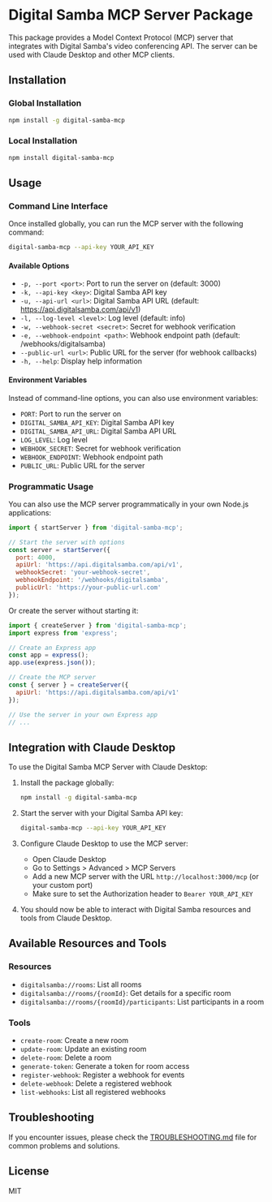 # Digital Samba MCP Server Package

This package provides a Model Context Protocol (MCP) server that integrates with Digital Samba's video conferencing API. The server can be used with Claude Desktop and other MCP clients.

## Installation

### Global Installation

```bash
npm install -g digital-samba-mcp
```

### Local Installation

```bash
npm install digital-samba-mcp
```

## Usage

### Command Line Interface

Once installed globally, you can run the MCP server with the following command:

```bash
digital-samba-mcp --api-key YOUR_API_KEY
```

#### Available Options

- `-p, --port <port>`: Port to run the server on (default: 3000)
- `-k, --api-key <key>`: Digital Samba API key
- `-u, --api-url <url>`: Digital Samba API URL (default: https://api.digitalsamba.com/api/v1)
- `-l, --log-level <level>`: Log level (default: info)
- `-w, --webhook-secret <secret>`: Secret for webhook verification
- `-e, --webhook-endpoint <path>`: Webhook endpoint path (default: /webhooks/digitalsamba)
- `--public-url <url>`: Public URL for the server (for webhook callbacks)
- `-h, --help`: Display help information

#### Environment Variables

Instead of command-line options, you can also use environment variables:

- `PORT`: Port to run the server on
- `DIGITAL_SAMBA_API_KEY`: Digital Samba API key
- `DIGITAL_SAMBA_API_URL`: Digital Samba API URL
- `LOG_LEVEL`: Log level
- `WEBHOOK_SECRET`: Secret for webhook verification
- `WEBHOOK_ENDPOINT`: Webhook endpoint path
- `PUBLIC_URL`: Public URL for the server

### Programmatic Usage

You can also use the MCP server programmatically in your own Node.js applications:

```javascript
import { startServer } from 'digital-samba-mcp';

// Start the server with options
const server = startServer({
  port: 4000,
  apiUrl: 'https://api.digitalsamba.com/api/v1',
  webhookSecret: 'your-webhook-secret',
  webhookEndpoint: '/webhooks/digitalsamba',
  publicUrl: 'https://your-public-url.com'
});
```

Or create the server without starting it:

```javascript
import { createServer } from 'digital-samba-mcp';
import express from 'express';

// Create an Express app
const app = express();
app.use(express.json());

// Create the MCP server
const { server } = createServer({
  apiUrl: 'https://api.digitalsamba.com/api/v1'
});

// Use the server in your own Express app
// ...
```

## Integration with Claude Desktop

To use the Digital Samba MCP Server with Claude Desktop:

1. Install the package globally:
   ```bash
   npm install -g digital-samba-mcp
   ```

2. Start the server with your Digital Samba API key:
   ```bash
   digital-samba-mcp --api-key YOUR_API_KEY
   ```

3. Configure Claude Desktop to use the MCP server:
   - Open Claude Desktop
   - Go to Settings > Advanced > MCP Servers
   - Add a new MCP server with the URL `http://localhost:3000/mcp` (or your custom port)
   - Make sure to set the Authorization header to `Bearer YOUR_API_KEY`

4. You should now be able to interact with Digital Samba resources and tools from Claude Desktop.

## Available Resources and Tools

### Resources

- `digitalsamba://rooms`: List all rooms
- `digitalsamba://rooms/{roomId}`: Get details for a specific room
- `digitalsamba://rooms/{roomId}/participants`: List participants in a room

### Tools

- `create-room`: Create a new room
- `update-room`: Update an existing room
- `delete-room`: Delete a room
- `generate-token`: Generate a token for room access
- `register-webhook`: Register a webhook for events
- `delete-webhook`: Delete a registered webhook
- `list-webhooks`: List all registered webhooks

## Troubleshooting

If you encounter issues, please check the [TROUBLESHOOTING.md](./TROUBLESHOOTING.md) file for common problems and solutions.

## License

MIT
